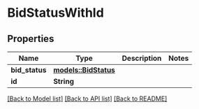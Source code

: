 # BidStatusWithId

## Properties

| Name           | Type                                  | Description | Notes |
| -------------- | ------------------------------------- | ----------- | ----- |
| **bid_status** | [**models::BidStatus**](BidStatus.md) |             |
| **id**         | **String**                            |             |

[[Back to Model list]](../README.md#documentation-for-models) [[Back to API list]](../README.md#documentation-for-api-endpoints) [[Back to README]](../README.md)
